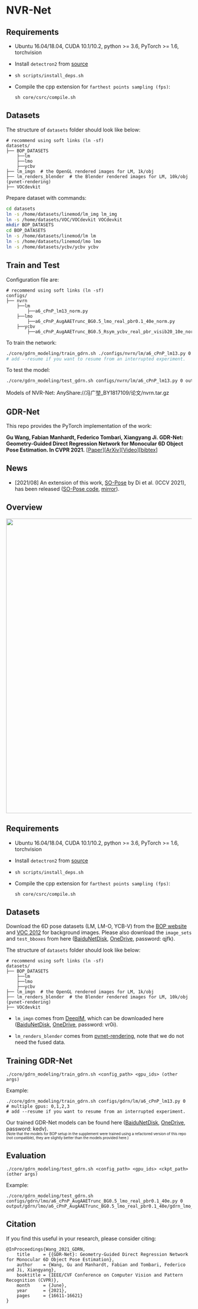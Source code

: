# NVR-Net

## Requirements

- Ubuntu 16.04/18.04, CUDA 10.1/10.2, python >= 3.6, PyTorch >= 1.6, torchvision

- Install `detectron2` from [source](https://github.com/facebookresearch/detectron2)

- `sh scripts/install_deps.sh`

- Compile the cpp extension for `farthest points sampling (fps)`:
  
  ```
  sh core/csrc/compile.sh
  ```

## Datasets

The structure of `datasets` folder should look like below:

```
# recommend using soft links (ln -sf)
datasets/
├── BOP_DATASETS
    ├──lm
    ├──lmo
    ├──ycbv
├── lm_imgn  # the OpenGL rendered images for LM, 1k/obj
├── lm_renders_blender  # the Blender rendered images for LM, 10k/obj (pvnet-rendering)
├── VOCdevkit
```

Prepare dataset with commands:

```bash
cd datasets
ln -s /home/datasets/linemod/lm_img lm_img
ln -s /home/datasets/VOC/VOCdevkit VOCdevkit
mkdir BOP_DATASETS
cd BOP_DATASETS
ln -s /home/datasets/linemod/lm lm
ln -s /home/datasets/linemod/lmo lmo
ln -s /home/datasets/ycbv/ycbv ycbv
```

## Train and Test

Configuration file are:

```
# recommend using soft links (ln -sf)
configs/
├── nvrn
    ├──lm
        ├──a6_cPnP_lm13_norm.py
    ├──lmo
        ├──a6_cPnP_AugAAETrunc_BG0.5_lmo_real_pbr0.1_40e_norm.py
    ├──ycbv
        ├──a6_cPnP_AugAAETrunc_BG0.5_Rsym_ycbv_real_pbr_visib20_10e_norm.py
```

To train the network:

```bash
./core/gdrn_modeling/train_gdrn.sh ./configs/nvrn/lm/a6_cPnP_lm13.py 0 # multiple gpus: 0,1,2,3
# add --resume if you want to resume from an interrupted experiment.
```

To test the model:

```bash
./core/gdrn_modeling/test_gdrn.sh configs/nvrn/lm/a6_cPnP_lm13.py 0 output/nvrn/lm/model_final.pth
```

Models of NVR-Net: AnyShare://冯广堃_BY1817109/论文/nvrn.tar.gz

## GDR-Net

This repo provides the PyTorch implementation of the work:

**Gu Wang, Fabian Manhardt, Federico Tombari, Xiangyang Ji. GDR-Net: Geometry-Guided Direct Regression Network for Monocular 6D Object Pose Estimation. In CVPR 2021.**
[[Paper](https://openaccess.thecvf.com/content/CVPR2021/html/Wang_GDR-Net_Geometry-Guided_Direct_Regression_Network_for_Monocular_6D_Object_Pose_CVPR_2021_paper.html)][[ArXiv](http://arxiv.org/abs/2102.12145)][[Video](https://www.bilibili.com/video/BV1dU4y1G7Ku?share_source=copy_web)][[bibtex](#Citation)]

## News

* [2021/08] An extension of this work, [SO-Pose](https://arxiv.org/abs/2108.08367) by Di et al. (ICCV 2021), has been released ([SO-Pose code](https://github.com/shangbuhuan13/SO-Pose), [mirror](https://github.com/THU-DA-6D-Pose-Group/SO-Pose)).

## Overview

<p align="center">
<img src='assets/gdrn_architecture.png' width='800'>
<p>

## Requirements

* Ubuntu 16.04/18.04, CUDA 10.1/10.2, python >= 3.6, PyTorch >= 1.6, torchvision

* Install `detectron2` from [source](https://github.com/facebookresearch/detectron2)

* `sh scripts/install_deps.sh`

* Compile the cpp extension for `farthest points sampling (fps)`:
  
  ```
  sh core/csrc/compile.sh
  ```

## Datasets

Download the 6D pose datasets (LM, LM-O, YCB-V) from the
[BOP website](https://bop.felk.cvut.cz/datasets/) and
[VOC 2012](https://pjreddie.com/projects/pascal-voc-dataset-mirror/)
for background images.
Please also download the `image_sets` and `test_bboxes` from
here ([BaiduNetDisk](https://pan.baidu.com/s/1gGoZGkuMYxhU9LBKxuSz0g), [OneDrive](https://1drv.ms/u/s!Ah83ZdJvIaBnnjqVy9Eyn0yxDb8i?e=0Q3qRU), password: qjfk).

The structure of `datasets` folder should look like below:

```
# recommend using soft links (ln -sf)
datasets/
├── BOP_DATASETS
    ├──lm
    ├──lmo
    ├──ycbv
├── lm_imgn  # the OpenGL rendered images for LM, 1k/obj
├── lm_renders_blender  # the Blender rendered images for LM, 10k/obj (pvnet-rendering)
├── VOCdevkit
```

* `lm_imgn` comes from [DeepIM](https://github.com/liyi14/mx-DeepIM), which can be downloaded here ([BaiduNetDisk](https://pan.baidu.com/s/1e9SJoqb0EmyqVLEVlbNQIA), [OneDrive](https://1drv.ms/u/s!Ah83ZdJvIaBnoEz5BM4Ho6_W_UUA?e=pj7Y7i), password: vr0i).

* `lm_renders_blender` comes from [pvnet-rendering](https://github.com/zju3dv/pvnet-rendering), note that we do not need the fused data.

## Training GDR-Net

`./core/gdrn_modeling/train_gdrn.sh <config_path> <gpu_ids> (other args)`

Example:

```
./core/gdrn_modeling/train_gdrn.sh configs/gdrn/lm/a6_cPnP_lm13.py 0  # multiple gpus: 0,1,2,3
# add --resume if you want to resume from an interrupted experiment.
```

Our trained GDR-Net models can be found here ([BaiduNetDisk](https://pan.baidu.com/s/1_MEZJBd67hdxcE8JzmnOtA), [OneDrive](https://1drv.ms/u/s!Ah83ZdJvIaBnnj88MpeoTjXtge8R?e=hzjxLE), password: kedv). <br />
<sub><sup>(Note that the models for BOP setup in the supplement were trained using a refactored version of this repo (not compatible), they are slightly better than the models provided here.)</sup></sub>

## Evaluation

`./core/gdrn_modeling/test_gdrn.sh <config_path> <gpu_ids> <ckpt_path> (other args)`

Example:

```
./core/gdrn_modeling/test_gdrn.sh configs/gdrn/lmo/a6_cPnP_AugAAETrunc_BG0.5_lmo_real_pbr0.1_40e.py 0 output/gdrn/lmo/a6_cPnP_AugAAETrunc_BG0.5_lmo_real_pbr0.1_40e/gdrn_lmo_real_pbr.pth
```

## Citation

If you find this useful in your research, please consider citing:

```
@InProceedings{Wang_2021_GDRN,
    title     = {{GDR-Net}: Geometry-Guided Direct Regression Network for Monocular 6D Object Pose Estimation},
    author    = {Wang, Gu and Manhardt, Fabian and Tombari, Federico and Ji, Xiangyang},
    booktitle = {IEEE/CVF Conference on Computer Vision and Pattern Recognition (CVPR)},
    month     = {June},
    year      = {2021},
    pages     = {16611-16621}
}
```
